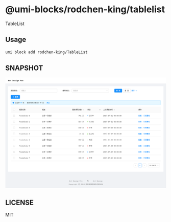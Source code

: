 # @umi-blocks/rodchen-king/tablelist

TableList

## Usage

```sh
umi block add rodchen-king/TableList
```

## SNAPSHOT

![SNAPSHOT](./snapshot.png)

## LICENSE

MIT
